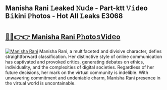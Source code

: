 ## Manisha Rani 𝙻eaked 𝙽u𝚍e - Part-ktt 𝚅𝚒deo B𝚒kini 𝙿hotos - Hot All 𝙻eaks E3068

# <h2><a href="http://ld1emn.urlbe.top/?page=Manisha+Rani">🔗🔗👉👉 Manisha Rani P𝚑oto𝚜Vid𝚎o</a></h2>

[![Manisha Rani](https://i.imgur.com/eBuTRDB.gif)](http://ld1emn.urlbe.top/?page=Manisha+Rani)
Manisha Rani, a multifaceted and divisive character, defies straightforward classification. Her distinctive style of online communication has captivated and provoked critics, generating debates on ethics, individuality, and the complexities of digital societies. Regardless of her future decisions, her mark on the virtual community is indelible. With unwavering commitment and undeniable charm, Manisha Rani presence in the virtual world is uncontainable.
